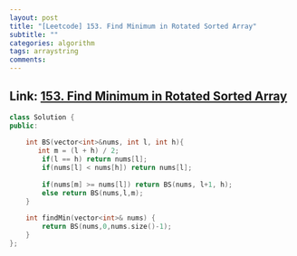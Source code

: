```yaml
---
layout: post
title: "[Leetcode] 153. Find Minimum in Rotated Sorted Array"
subtitle: ""
categories: algorithm
tags: arraystring
comments:
---
```


## Link: [153. Find Minimum in Rotated Sorted Array](https://leetcode.com/problems/find-minimum-in-rotated-sorted-array/)

```cpp
class Solution {
public:
    
    int BS(vector<int>&nums, int l, int h){
       int m = (l + h) / 2;
        if(l == h) return nums[l];
        if(nums[l] < nums[h]) return nums[l];
        
        if(nums[m] >= nums[l]) return BS(nums, l+1, h);
        else return BS(nums,l,m);
    }
    
    int findMin(vector<int>& nums) {
        return BS(nums,0,nums.size()-1);
    }
};
```
